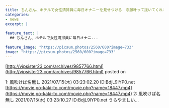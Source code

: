```yaml
---
title: ちんさん、ホテルで女性清掃員に毎日オナニーを見せつける　念願叶って抜いてくれる人が
categories:
- news
excerpt: |
  
feature_text: |
  ## ちんさん、ホテルで女性清掃員に毎日オナニ...
  
feature_image: "https://picsum.photos/2560/600?image=733"
image: "https://picsum.photos/2560/600?image=733"
---
```


[http://vipsister23.com/archives/9857766.html](http://vipsister23.com/archives/9857766.html)
posted on 

<!--more-->

1: 風吹けば名無し 2021/07/15(木) 03:23:02.20 ID:BdjL9lYP0.net [https://movie.po-kaki-to.com/movie.php?name=18447.mp4](https://movie.po-kaki-to.com/movie.php?name=18447.mp4) 2: 風吹けば名無し 2021/07/15(木) 03:23:10.27 ID:BdjL9lYP0.net うらやましい…
